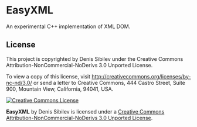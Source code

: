 EasyXML
=======

An experimental C++ implementation of XML DOM.

## License

This project is copyrighted by Denis Sibilev under the Creative Commons Attribution-NonCommercial-NoDerivs 3.0 Unported License.

To view a copy of this license, visit http://creativecommons.org/licenses/by-nc-nd/3.0/ or send a letter to Creative Commons, 444 Castro Street, Suite 900, Mountain View, California, 94041, USA.

<a rel="license" href="http://creativecommons.org/licenses/by-nc-nd/3.0/"><img alt="Creative Commons License" style="border: none;" src="http://i.creativecommons.org/l/by-nc-nd/3.0/88x31.png" /></a>

<b>EasyXML</b> by Denis Sibilev is licensed under a <a rel="license" href="http://creativecommons.org/licenses/by-nc-nd/3.0/">Creative Commons Attribution-NonCommercial-NoDerivs 3.0 Unported License</a>.